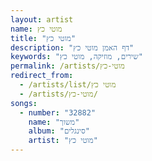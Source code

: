 ```yaml
---
layout: artist
name: מוטי כץ
title: "מוטי כץ"
description: "דף האמן מוטי כץ"
keywords: "שירים, מוזיקה, מוטי כץ"
permalink: /artists/מוטי-כץ
redirect_from:
  - /artists/list/מוטי כץ
  - /artists/מוטי-כץ/
songs:
  - number: "32882"
    name: "משוך"
    album: "סינגלים"
    artist: "מוטי כץ"
---
```

